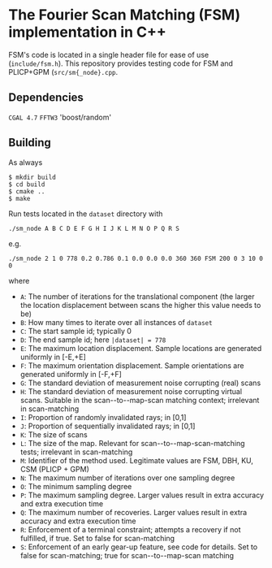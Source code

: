 # The Fourier Scan Matching (FSM) implementation in C++

FSM's code is located in a single header file for ease of use (`include/fsm.h`).
This repository provides testing code for FSM and PLICP+GPM (`src/sm{_node}.cpp`.

## Dependencies
`CGAL 4.7`
`FFTW3`
'boost/random'

## Building

As always
```
$ mkdir build
$ cd build
$ cmake ..
$ make
```

Run tests located in the `dataset` directory with


```
./sm_node A B C D E F G H I J K L M N O P Q R S
```

e.g.

```
./sm_node 2 1 0 778 0.2 0.786 0.1 0.0 0.0 0.0 360 360 FSM 200 0 3 10 0 0
```

where

- `A`: The number of iterations for the translational component (the larger the
       location displacement between scans the higher this value needs to be)
- `B`: How many times to iterate over all instances of `dataset`
- `C`: The start sample id; typically 0
- `D`: The end sample id; here `|dataset| = 778`
- `E`: The maximum location displacement. Sample locations are generated uniformly in [-E,+E]
- `F`: The maximum orientation displacement. Sample orientations are generated uniformly in [-F,+F]
- `G`: The standard deviation of measurement noise corrupting (real) scans
- `H`: The standard deviation of measurement noise corrupting virtual scans. Suitable in the scan--to--map-scan matching context; irrelevant in scan-matching
- `I`: Proportion of randomly invalidated rays; in [0,1]
- `J`: Proportion of sequentially invalidated rays; in [0,1]
- `K`: The size of scans
- `L`: The size of the map. Relevant for scan--to--map-scan-matching tests; irrelevant in scan-matching
- `M`: Identifier of the method used. Legitimate values are FSM, DBH, KU, CSM (PLICP + GPM)
- `N`: The maximum number of iterations over one sampling degree
- `O`: The minimum sampling degree
- `P`: The maximum sampling degree. Larger values result in extra accuracy and extra execution time
- `Q`: The maximum number of recoveries. Larger values result in extra accuracy and extra execution time
- `R`: Enforcement of a terminal constraint; attempts a recovery if not fulfilled, if true. Set to false for scan-matching
- `S`: Enforcement of an early gear-up feature, see code for details. Set to false for scan-matching; true for scan--to--map-scan matching
